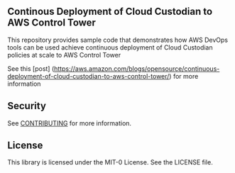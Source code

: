 ## Continous Deployment of Cloud Custodian to AWS Control Tower

This repository provides sample code that demonstrates how AWS DevOps tools can be used achieve continuous deployment of Cloud Custodian policies at scale to AWS Control Tower

See this [post] (https://aws.amazon.com/blogs/opensource/continuous-deployment-of-cloud-custodian-to-aws-control-tower/) for more information

## Security

See [CONTRIBUTING](CONTRIBUTING.md#security-issue-notifications) for more information.

## License

This library is licensed under the MIT-0 License. See the LICENSE file.

